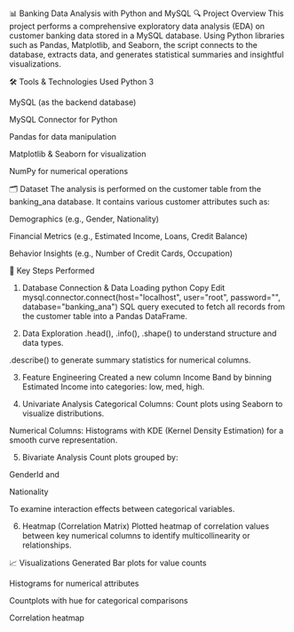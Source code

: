 📊 Banking Data Analysis with Python and MySQL
🔍 Project Overview
This project performs a comprehensive exploratory data analysis (EDA) on customer banking data stored in a MySQL database. Using Python libraries such as Pandas, Matplotlib, and Seaborn, the script connects to the database, extracts data, and generates statistical summaries and insightful visualizations.

🛠️ Tools & Technologies Used
Python 3

MySQL (as the backend database)

MySQL Connector for Python

Pandas for data manipulation

Matplotlib & Seaborn for visualization

NumPy for numerical operations

🗂️ Dataset
The analysis is performed on the customer table from the banking_ana database. It contains various customer attributes such as:

Demographics (e.g., Gender, Nationality)

Financial Metrics (e.g., Estimated Income, Loans, Credit Balance)

Behavior Insights (e.g., Number of Credit Cards, Occupation)

📌 Key Steps Performed
1. Database Connection & Data Loading
python
Copy
Edit
mysql.connector.connect(host="localhost", user="root", password="", database="banking_ana")
SQL query executed to fetch all records from the customer table into a Pandas DataFrame.

2. Data Exploration
.head(), .info(), .shape() to understand structure and data types.

.describe() to generate summary statistics for numerical columns.

3. Feature Engineering
Created a new column Income Band by binning Estimated Income into categories: low, med, high.

4. Univariate Analysis
Categorical Columns: Count plots using Seaborn to visualize distributions.

Numerical Columns: Histograms with KDE (Kernel Density Estimation) for a smooth curve representation.

5. Bivariate Analysis
Count plots grouped by:

GenderId and

Nationality

To examine interaction effects between categorical variables.

6. Heatmap (Correlation Matrix)
Plotted heatmap of correlation values between key numerical columns to identify multicollinearity or relationships.

📈 Visualizations Generated
Bar plots for value counts

Histograms for numerical attributes

Countplots with hue for categorical comparisons

Correlation heatmap

